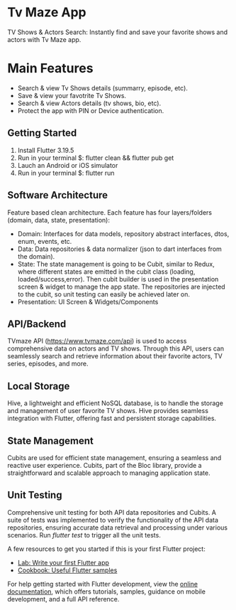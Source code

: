 # Tv Maze App

TV Shows & Actors Search: Instantly find and save your favorite shows and actors with Tv Maze app.

# Main Features
* Search & view Tv Shows details (summarry, episode, etc).
* Save & view your favotrite Tv Shows.
* Search & view Actors details (tv shows, bio, etc).
* Protect the app with PIN or Device authentication.


## Getting Started
1. Install Flutter 3.19.5
2. Run in your terminal $: flutter clean && flutter pub get
4. Lauch an Android or iOS simulator
3. Run in your terminal $: flutter run

## Software Architecture
Feature based clean architecture. Each feature has four layers/folders (domain, data, state, presentation):

* Domain: Interfaces for data models, repository abstract interfaces, dtos, enum, events, etc.
* Data: Data repositories & data normalizer (json to dart interfaces from the domain).
* State: The state management is going to be Cubit, similar to Redux, where different states are emitted in the cubit class (loading, loaded/success,error). Then cubit builder is used in the presentation screen & widget to manage the app state. The repositories are injected to the cubit, so unit testing can easily be achieved later on.
* Presentation: UI Screen & Widgets/Components

## API/Backend
TVmaze API (https://www.tvmaze.com/api) is used to access comprehensive data on actors and TV shows. Through this API, users can seamlessly search and retrieve information about their favorite actors, TV series, episodes, and more.

## Local Storage
Hive, a lightweight and efficient NoSQL database, is to handle the storage and management of user favorite TV shows. Hive provides seamless integration with Flutter, offering fast and persistent storage capabilities.

## State Management
Cubits are used for efficient state management, ensuring a seamless and reactive user experience. Cubits, part of the Bloc library, provide a straightforward and scalable approach to managing application state.

## Unit Testing
Comprehensive unit testing for both API data repositories and Cubits. A suite of tests was implemented to verify the functionality of the API data repositories, ensuring accurate data retrieval and processing under various scenarios. Run *flutter test* to trigger all the unit tests.


A few resources to get you started if this is your first Flutter project:

- [Lab: Write your first Flutter app](https://docs.flutter.dev/get-started/codelab)
- [Cookbook: Useful Flutter samples](https://docs.flutter.dev/cookbook)

For help getting started with Flutter development, view the
[online documentation](https://docs.flutter.dev/), which offers tutorials,
samples, guidance on mobile development, and a full API reference.
